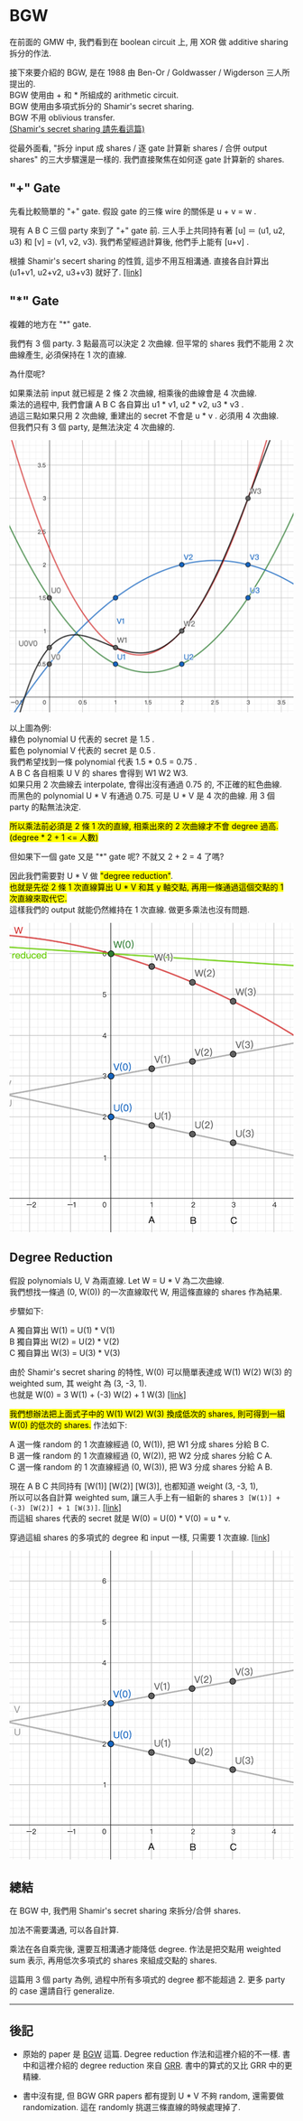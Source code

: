# BGW

在前面的 GMW 中, 我們看到在 boolean circuit 上, 用 XOR 做 additive sharing 拆分的作法.

接下來要介紹的 BGW, 是在 1988 由 Ben-Or / Goldwasser / Wigderson 三人所提出的.<br>
BGW 使用由 + 和 * 所組成的 arithmetic circuit.<br>
BGW 使用由多項式拆分的 Shamir's secret sharing.<br>
BGW 不用 oblivious transfer.<br>
[(Shamir's secret sharing 請先看這篇)](./Shamir-Secret-Sharing-zh-TW.md)

從最外面看, "拆分 input 成 shares / 逐 gate 計算新 shares / 合併 output shares" 的三大步驟還是一樣的. 我們直接聚焦在如何逐 gate 計算新的 shares.


## "+" Gate

先看比較簡單的 "+" gate. 假設 gate 的三條 wire 的關係是 u + v = w .

現有 A B C 三個 party 來到了 "+" gate 前. 三人手上共同持有著 [u] ＝ (u1, u2, u3) 和 [v] = (v1, v2, v3).
我們希望經過計算後, 他們手上能有 [u+v] .

根據 Shamir's secert sharing 的性質, 這步不用互相溝通. 直接各自計算出 (u1+v1, u2+v2, u3+v3) 就好了.
[[link]](./Shamir-Secret-Sharing-zh-TW.md#from-p-q-to-p--q)

## "*" Gate

複雜的地方在 "*" gate.

我們有 3 個 party. 3 點最高可以決定 2 次曲線. 但平常的 shares 我們不能用 2 次曲線產生, 必須保持在 1 次的直線.

為什麼呢?

如果乘法前 input 就已經是 2 條 2 次曲線, 相乘後的曲線會是 4 次曲線.<br>
乘法的過程中, 我們會讓 A B C 各自算出 u1 * v1, u2 * v2, u3 * v3 .<br>
過這三點如果只用 2 次曲線, 重建出的 secret 不會是 u * v . 必須用 4 次曲線.<br>
但我們只有 3 個 party, 是無法決定 4 次曲線的.

<img src="images/BGW/BGW-2-2-4.png" class="to-be-resized">

以上圖為例:<br>
綠色 polynomial U 代表的 secret 是 1.5 .<br>
藍色 polynomial V 代表的 secret 是 0.5 .<br>
我們希望找到一條 polynomial 代表 1.5 * 0.5 = 0.75 .<br>
A B C 各自相乘 U V 的 shares 會得到 W1 W2 W3.<br>
如果只用 2 次曲線去 interpolate, 會得出沒有通過 0.75 的, 不正確的紅色曲線.<br>
而黑色的 polynomial U * V 有通過 0.75. 可是 U * V 是 4 次的曲線. 用 3 個 party 的點無法決定.

<mark>所以乘法前必須是 2 條 1 次的直線, 相乘出來的 2 次曲線才不會 degree 過高. (degree * 2 + 1 <= 人數)</mark>

但如果下一個 gate 又是 "*" gate 呢? 不就又 2 + 2 = 4 了嗎?

因此我們需要對 U * V 做 <mark>"degree reduction"</mark>.<br>
<mark>也就是先從 2 條 1 次直線算出 U * V 和其 y 軸交點, 再用一條通過這個交點的 1 次直線來取代它.</mark><br>
這樣我們的 output 就能仍然維持在 1 次直線. 做更多乘法也沒有問題.<br>

<img src="images/BGW/reduced.png" class="to-be-resized">

## Degree Reduction

假設 polynomials U, V 為兩直線. Let W = U * V 為二次曲線.<br>
我們想找一條過 (0, W(0)) 的一次直線取代 W, 用這條直線的 shares 作為結果.

步驟如下:

A 獨自算出 W(1) = U(1) * V(1)<br>
B 獨自算出 W(2) = U(2) * V(2)<br>
C 獨自算出 W(3) = U(3) * V(3)

由於 Shamir's secret sharing 的特性, W(0) 可以簡單表達成 W(1) W(2) W(3) 的 weighted sum, 其 weight 為 (3, -3, 1).<br>
也就是 W(0) = 3 W(1) + (-3) W(2) + 1 W(3) [[link]](./Shamir-Secret-Sharing-zh-TW.md#combining)

<mark>我們想辦法把上面式子中的 W(1) W(2) W(3) 換成低次的 shares, 則可得到一組 W(0) 的低次的 shares.</mark> 作法如下:

A 選一條 random 的 1 次直線經過 (0, W(1)), 把 W1 分成 shares 分給 B C.<br>
B 選一條 random 的 1 次直線經過 (0, W(2)), 把 W2 分成 shares 分給 C A.<br>
C 選一條 random 的 1 次直線經過 (0, W(3)), 把 W3 分成 shares 分給 A B.

現在 A B C 共同持有 [W(1)] [W(2)] [W(3)], 也都知道 weight (3, -3, 1),<br>
所以可以各自計算 weighted sum, 讓三人手上有一組新的 shares `3 [W(1)] + (-3) [W(2)] + 1 [W(3)]`. [[link]](./Shamir-Secret-Sharing-zh-TW.md#from-a-b-c-d-p-q-r-s-to-ap--bq--cr--ds)<br>
而這組 shares 代表的 secret 就是 W(0) = U(0) * V(0) = u * v.<br>

穿過這組 shares 的多項式的 degree 和 input 一樣, 只需要 1 次直線. [[link]](./Shamir-Secret-Sharing-zh-TW.md#combining)

<img src="images/BGW/BGW-multiply-overview.gif" class="to-be-resized">

## 總結

在 BGW 中, 我們用 Shamir's secret sharing 來拆分/合併 shares.

加法不需要溝通, 可以各自計算.

乘法在各自乘完後, 還要互相溝通才能降低 degree. 作法是把交點用 weighted sum 表示, 再用低次多項式的 shares 來組成交點的 shares.

這篇用 3 個 party 為例, 過程中所有多項式的 degree 都不能超過 2. 更多 party 的 case 還請自行 generalize.

----
## 後記

- 原始的 paper 是 [BGW](https://dl.acm.org/doi/pdf/10.1145/62212.62213) 這篇. Degree reduction 作法和這裡介紹的不一樣. 書中和這裡介紹的 degree reduction 來自 [GRR](https://dl.acm.org/doi/10.1145/277697.277716). 書中的算式的又比 GRR 中的更精練.

- 書中沒有提, 但 BGW GRR papers 都有提到 U * V 不夠 random, 還需要做 randomization. 這在 randomly 挑選三條直線的時候處理掉了.


<script>
function resizeImg(i) { i.style.width = (i.naturalWidth * 0.25) + "px"; }
function resizeAllImg() { document.querySelectorAll(".to-be-resized").forEach(resizeImg); }
window.addEventListener("load", resizeAllImg);
</script>
